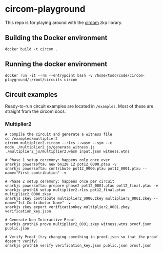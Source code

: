 # circom-playground

This repo is for playing around with the [circom](https://github.com/iden3/circom) zkp library. 

## Building the Docker environment

```
docker build -t circom .
```

## Running the docker environment

```
docker run -it --rm --entrypoint bash -v /home/todd/code/circom-playground/:/root/circuits circom
```

## Circuit examples

Ready-to-run circuit examples are located in `/examples`. Most of these are straight from the circom docs. 

### Multiplier2

```
# compile the circuit and generate a witness file
cd /examples/multiplier2
circom multiplier2.circom --r1cs --wasm --sym --c
node ./multiplier2_js/generate_witness.js ./multiplier2_js/multiplier2.wasm input.json witness.wtns

# Phase 1 setup ceremony: happens only once ever
snarkjs powersoftau new bn128 12 pot12_0000.ptau -v
snarkjs powersoftau contribute pot12_0000.ptau pot12_0001.ptau --name="First contribution" -v

# Phase 2 setup ceremony: happens once per circuit
snarkjs powersoftau prepare phase2 pot12_0001.ptau pot12_final.ptau -v
snarkjs groth16 setup multiplier2.r1cs pot12_final.ptau multiplier2_0000.zkey
snarkjs zkey contribute multiplier2_0000.zkey multiplier2_0001.zkey --name="1st Contributor Name" -v
snarkjs zkey export verificationkey multiplier2_0001.zkey verification_key.json

# Generate Non-Interactive Proof
snarkjs groth16 prove multiplier2_0001.zkey witness.wtns proof.json public.json

# Verify Proof (try changing something in proof.json so that the proof doesn't verify)
snarkjs groth16 verify verification_key.json public.json proof.json
```